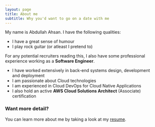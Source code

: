 ```yaml
---
layout: page
title: About me
subtitle: Why you'd want to go on a date with me
---
```


My name is Abdullah Ahsan. I have the following qualities:

- I have a great sense of humour
- I play rock guitar (or atleast I pretend to)

For any potential recruiters reading this, I also have some professional experience working as a **Software Engineer**.

- I have worked extensively in back-end systems design, development and deployment
- I am passionate about Cloud technologies
- I am experienced in Cloud DevOps for Cloud Native Applications
- I also hold an active **AWS Cloud Solutions Architect** (Associate) certification

### Want more detail?

You can learn more about me by taking a look at my [resume](https://s3.amazonaws.com/abdullahahsan/abdullah_ahsan_resume.pdf?versionId=AzbuJLJjEV3h8SMJ0xk1YSddy94dQWRu).